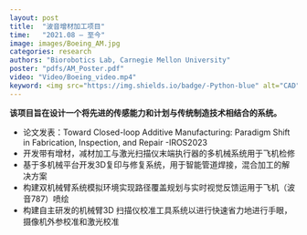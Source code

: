 ```yaml
---
layout: post
title:  "波音增材加工项目"
time:   "2021.08 – 至今"
image: images/Boeing_AM.jpg
categories: research
authors: "Biorobotics Lab, Carnegie Mellon University"
poster: "pdfs/AM_Poster.pdf"
video: "Video/Boeing_video.mp4"
keyword: <img src="https://img.shields.io/badge/-Python-blue" alt="CAD"/>&nbsp;<img src="https://img.shields.io/badge/-C++-blue" alt="CAD"/>&nbsp;<img src="https://img.shields.io/badge/-Solidworks-yellow" alt="机械设计"/>&nbsp;<img src="https://img.shields.io/badge/-UR5e-yellow" alt="机械设计"/>&nbsp;<img src="https://img.shields.io/badge/-ROS-red"/>
---
```

**该项目旨在设计一个将先进的传感能力和计划与传统制造技术相结合的系统。**
- 论文发表：Toward Closed-loop Additive Manufacturing: Paradigm Shift in Fabrication, Inspection, and Repair -IROS2023
- 开发带有增材，减材加工与激光扫描仪末端执行器的多机械系统用于飞机检修
- 基于多机械平台开发3D复印与修复系统，用于智能管道焊接，混合加工的解决方案
- 构建双机械臂系统模拟环境实现路径覆盖规划与实时视觉反馈运用于飞机（波音787）喷绘
- 构建自主研发的机械臂3D 扫描仪校准工具系统以进行快速省力地进行手眼，摄像机外参校准和激光校准
